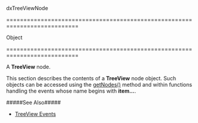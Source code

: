 <!--id-->dxTreeViewNode<!--/id-->
===========================================================================
<!--type-->Object<!--/type-->
===========================================================================

<!--shortDescription-->
A **TreeView** node.
<!--/shortDescription-->

<!--fullDescription-->
This section describes the contents of a **TreeView** node object. Such objects can be accessed using the [getNodes()](/Documentation/ApiReference/UI_Widgets/dxTreeView/Methods/#getNodes) method and within functions handling the events whose name begins with **item...**.

#####See Also#####
- [TreeView Events](/Documentation/ApiReference/UI_Widgets/dxTreeView/Events/)
<!--/fullDescription-->